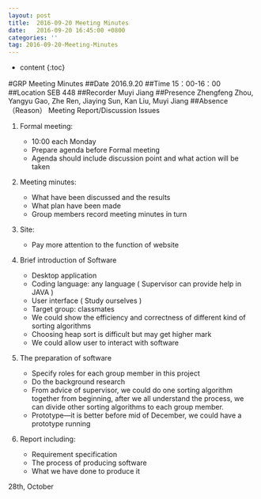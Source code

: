 ```yaml
---
layout: post
title:  2016-09-20 Meeting Minutes
date:   2016-09-20 16:45:00 +0800
categories: ''
tag: 2016-09-20-Meeting-Minutes
---
```


* content
{:toc}



#GRP Meeting Minutes
##Date2016.9.20##Time15：00-16：00##LocationSEB 448##RecorderMuyi Jiang##PresenceZhengfeng Zhou, Yangyu Gao, Zhe Ren, Jiaying Sun, Kan Liu, Muyi Jiang##Absence（Reason）Meeting Report/Discussion Issues
1. Formal meeting:	* 10:00 each Monday		* Prepare agenda before Formal meeting	* Agenda should include discussion point and what action will be taken
2. Meeting minutes:	* What have been discussed and the results	* What plan have been made	* Group members record meeting minutes in turn
3.	Site:	* Pay more attention to the function of website
4.	Brief introduction of Software	* Desktop application	* Coding language: any language ( Supervisor can provide help in JAVA )	* User interface ( Study ourselves )	* Target group: classmates	* We could show the efficiency and correctness of different kind of sorting algorithms	* Choosing heap sort is difficult but may get higher mark	* We could allow user to interact with software
5.	The preparation of software	* Specify roles for each group member in this project	* Do the background research	* From advice of supervisor, we could do one sorting algorithm together from beginning, after we all understand the process, we can divide other sorting algorithms to each group member.	* Prototype—it is better before mid of December, we could have a prototype running
6.	Report including:	* Requirement specification	* The process of producing software	* What we have done to produce it28th, October



